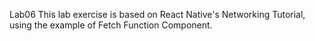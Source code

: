 Lab06
This lab exercise is based on React Native's Networking Tutorial, using the example of Fetch Function Component.